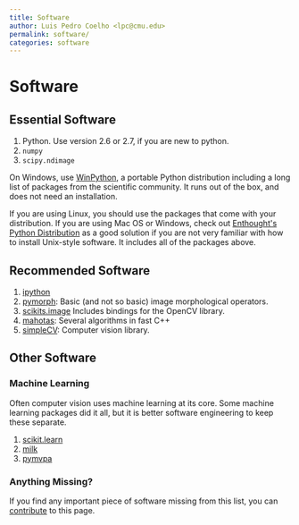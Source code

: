 ```yaml
---
title: Software
author: Luis Pedro Coelho <lpc@cmu.edu>
permalink: software/
categories: software
---
```


# Software

## Essential Software

1. Python. Use version 2.6 or 2.7, if you are new to python.
2. `numpy`
3. `scipy.ndimage`

On Windows, use [WinPython](https://winpython.github.io/), a portable Python
distribution including a long list of packages from the scientific community.
It runs out of the box, and does not need an installation.

If you are using Linux, you should use the packages that come with your
distribution. If you are using Mac OS or Windows, check out [Enthought\'s
Python Distribution](http://www.enthought.com/products/epd.php) as a good
solution if you are not very familiar with how to install Unix-style software.
It includes all of the packages above.

## Recommended Software

1. [ipython](http://ipython.scipy.org/moin/)
2. [pymorph](http://luispedro.org/software/pymorph): Basic (and not so basic)
   image morphological operators.
3. [scikits.image](http://scikits.appspot.com/image) Includes bindings for
   the OpenCV library.
4. [mahotas](http://luispedro.org/software/mahotas): Several algorithms in
   fast C++
5. [simpleCV](http://www.simplecv.org/): Computer vision library.

## Other Software

### Machine Learning

Often computer vision uses machine learning at its core. Some machine learning
packages did it all, but it is better software engineering to keep these
separate.

1. [scikit.learn](http://scikit-learn.sourceforge.net/)
2. [milk](http://luispedro.org/software/milk)
3. [pymvpa](http://www.pymvpa.org)


### Anything Missing?

If you find any important piece of software missing from this list, you can
[contribute](/contribute/) to this page.

